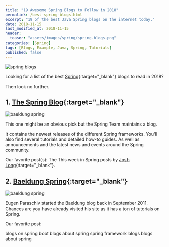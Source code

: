 ```yaml
---
title: "19 Awesome Spring Blogs to Follow in 2018"
permalink: /best-spring-blogs.html
excerpt: "19 of the best Java Spring blogs on the internet today."
date: 2018-11-15
last_modified_at: 2018-11-15
header:
  teaser: "assets/images/spring/spring-blogs.png"
categories: [Spring]
tags: [Blogs, Example, Java, Spring, Tutorials]
published: false
---
```


<img src="{{ site.url }}/assets/images/spring/spring-blogs.png" alt="spring blogs" class="align-right title-image">

Looking for a list of the best [Spring](https://spring.io/){:target="_blank"} blogs to read in 2018?

Then look no further.


## 1. [The Spring Blog](https://spring.io/blog){:target="_blank"}

<img src="{{ site.url }}/assets/images/spring/baeldung-Spring.png" alt="baeldung spring">

This one might be an obvious pick but the Spring Team maintains a blog.

It contains the newest releases of the different Spring frameworks. You'll also find several tutorials and detailed how-to guides. As well as announcements and the latest news and events around the Spring community.

Our favorite post(s): The This week in Spring posts by [Josh Long](https://spring.io/team/jlong){:target="_blank"}.

## 2. [Baeldung Spring](https://www.baeldung.com/category/spring/){:target="_blank"}

<img src="{{ site.url }}/assets/images/spring/baeldung-Spring.png" alt="baeldung spring">

Eugen Paraschiv started the Baeldung blog back in September 2011. Chances are you have already visited his site as it has a ton of tutorials on Spring.

Our favorite post:




blogs on spring boot
blogs about spring
spring framework blogs
blogs about spring
